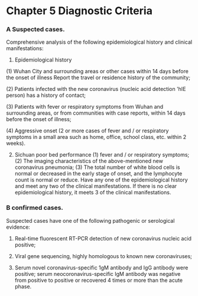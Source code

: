 # Chapter 5 Diagnostic Criteria

### A Suspected cases.
Comprehensive analysis of the following epidemiological history and clinical manifestations:

1. Epidemiological history

(1) Wuhan City and surrounding areas or other cases within 14 days before the onset of illness
Report the travel or residence history of the community;

(2) Patients infected with the new coronavirus (nucleic acid detection
'hIE person) has a history of contact;

(3) Patients with fever or respiratory symptoms from Wuhan and surrounding areas, or from communities with case reports, within 14 days before the onset of illness;

(4) Aggressive onset (2 or more cases of fever and / or respiratory symptoms in a small area such as home, office, school class, etc. within 2 weeks).

2. Sichuan poor bed performance
(1) fever and / or respiratory symptoms;
(2) The imaging characteristics of the above-mentioned new coronavirus pneumonia;
(3) The total number of white blood cells is normal or decreased in the early stage of onset, and the lymphocyte count is normal or reduce.
Have any one of the epidemiological history and meet any two of the clinical manifestations. If there is no clear epidemiological history, it meets 3 of the clinical manifestations.

### B confirmed cases.
Suspected cases have one of the following pathogenic or serological evidence: 

1. Real-time fluorescent RT-PCR detection of new coronavirus nucleic acid positive;

2. Viral gene sequencing, highly homologous to known new coronaviruses;

3. Serum novel coronavirus-specific 1gM antibody and IgG antibody were positive; serum neocoronavirus-specific IgM antibody was negative from positive to positive or recovered 4 times or more than the acute phase.

